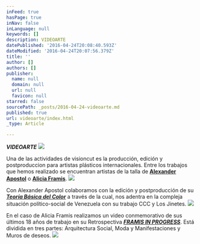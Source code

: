 ```yaml
---
inFeed: true
hasPage: true
inNav: false
inLanguage: null
keywords: []
description: VIDEOARTE
datePublished: '2016-04-24T20:08:40.593Z'
dateModified: '2016-04-24T20:07:56.379Z'
title: ''
author: []
authors: []
publisher:
  name: null
  domain: null
  url: null
  favicon: null
starred: false
sourcePath: _posts/2016-04-24-videoarte.md
published: true
url: videoarte/index.html
_type: Article

---
```

**_VIDEOARTE_**
![](https://the-grid-user-content.s3-us-west-2.amazonaws.com/5733e400-1b3f-428d-a1b4-795d592dd6f6.png)

Una de las actividades de visioncut es la producción, edición y postproduccion para artistas plásticos internacionales. Entre los trabajos que hemos realizado se encuentran artistas de la talla de **[Alexander Apostol][0]** o **[Alicia Framis][1]**.
![](https://the-grid-user-content.s3-us-west-2.amazonaws.com/9fd302d2-4e80-4847-9d1f-c4c52dbf399e.png)

Con Alexander Apostol colaboramos con la edición y postproducción de su **_[Teoría Básica del Color][2]_** a través de la cual, nos adentra en la compleja situación político-social de Venezuela con su trabajo CCC y Los Jinetes.
![](https://the-grid-user-content.s3-us-west-2.amazonaws.com/e77f8191-8675-418f-909f-76af0cd41e56.png)

En el caso de Alicia Framis realizamos un video conmemorativo de sus últimos 18 años de trabajo en su Retrospectiva **_[FRAMIS IN PROGRESS][3]_**. Está dividida en tres partes: Arquitectura Social, Moda y Manifestaciones y Muros de deseos.
![](https://the-grid-user-content.s3-us-west-2.amazonaws.com/b2614f55-34e4-4780-b352-67e3e32ea7be.png)

[][3]

[][2]

[][4][][1]



[0]: http://s107238961.onlinehome.us/
[1]: http://www.aliciaframis.com/
[2]: https://vimeopro.com/visioncut/alexanderapostol
[3]: https://vimeopro.com/visioncut/alicia-framis
[4]: http://www.alexanderapostol.com/